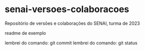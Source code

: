 # senai-versoes-colaboracoes
Repositório de versões e colaborações do SENAI, turma de 2023

readme de exemplo

lembrei do comando: git commit
lembrei do comando: git status